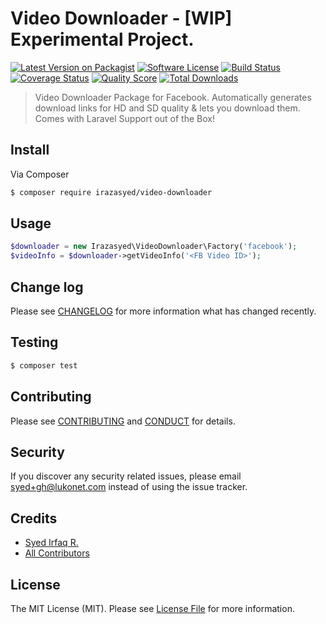 Video Downloader - [WIP] Experimental Project.
==============================================

[![Latest Version on Packagist][ico-version]][link-packagist]
[![Software License][ico-license]](LICENSE.md)
[![Build Status][ico-travis]][link-travis]
[![Coverage Status][ico-scrutinizer]][link-scrutinizer]
[![Quality Score][ico-code-quality]][link-code-quality]
[![Total Downloads][ico-downloads]][link-downloads]

> Video Downloader Package for Facebook. Automatically generates download links for HD and SD quality & lets you download them.
> Comes with Laravel Support out of the Box!

## Install

Via Composer

``` bash
$ composer require irazasyed/video-downloader
```

## Usage

``` php
$downloader = new Irazasyed\VideoDownloader\Factory('facebook');
$videoInfo = $downloader->getVideoInfo('<FB Video ID>');
```

## Change log

Please see [CHANGELOG](CHANGELOG.md) for more information what has changed recently.

## Testing

``` bash
$ composer test
```

## Contributing

Please see [CONTRIBUTING](CONTRIBUTING.md) and [CONDUCT](CONDUCT.md) for details.

## Security

If you discover any security related issues, please email syed+gh@lukonet.com instead of using the issue tracker.

## Credits

- [Syed Irfaq R.][link-author]
- [All Contributors][link-contributors]

## License

The MIT License (MIT). Please see [License File](LICENSE.md) for more information.

[ico-version]: https://img.shields.io/packagist/v/irazasyed/video-downloader.svg?style=flat-square
[ico-license]: https://img.shields.io/badge/license-MIT-brightgreen.svg?style=flat-square
[ico-travis]: https://img.shields.io/travis/irazasyed/video-downloader/master.svg?style=flat-square
[ico-scrutinizer]: https://img.shields.io/scrutinizer/coverage/g/irazasyed/video-downloader.svg?style=flat-square
[ico-code-quality]: https://img.shields.io/scrutinizer/g/irazasyed/video-downloader.svg?style=flat-square
[ico-downloads]: https://img.shields.io/packagist/dt/irazasyed/video-downloader.svg?style=flat-square

[link-packagist]: https://packagist.org/packages/irazasyed/video-downloader
[link-travis]: https://travis-ci.org/irazasyed/video-downloader
[link-scrutinizer]: https://scrutinizer-ci.com/g/irazasyed/video-downloader/code-structure
[link-code-quality]: https://scrutinizer-ci.com/g/irazasyed/video-downloader
[link-downloads]: https://packagist.org/packages/irazasyed/video-downloader
[link-author]: https://github.com/irazasyed
[link-contributors]: ../../contributors

